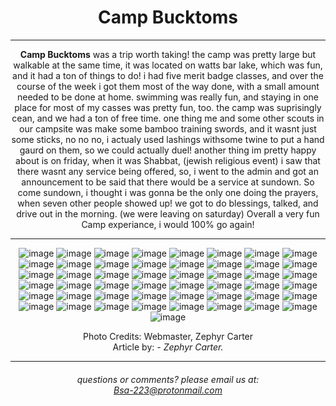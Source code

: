 <h1>Camp Bucktoms</h1>

  <hr>

<strong>Camp Bucktoms</strong> was a trip worth taking! the camp was pretty large but walkable at the same time, it was located on watts bar lake, which was fun, and it had a ton of things to
do! i had five merit badge classes, and over the course of the week i got them most of the way done, with a small amount needed to be done at home. swimming was really fun, and
staying in one place for most of my casses was pretty fun, too. the camp was suprisingly cean, and we had a ton of free time. one thing me and some other scouts in our campsite 
was make some bamboo training swords, and it wasnt just some sticks, no no no, i actualy used lashings withsome twine to put a hand gaurd on them, so we could actually duel!
another thing im pretty happy about is on friday, when it was Shabbat, (jewish religious event) i saw that there wasnt any service being offered, so, i went to the admin and got an
announcement to be said that there would be a service at sundown. So come sundown, i thought i was gonna be the only one doing the prayers, when seven other people showed up! we got 
to do blessings, talked, and drive out in the morning. (we were leaving on saturday) Overall a very fun Camp experiance, i would 100% go again!

<hr>

![image](https://github.com/Troop223/troop223.github.io/assets/168667435/5ca216e1-2f50-46a1-93b0-e2699c0f574c)
![image](https://github.com/Troop223/troop223.github.io/assets/168667435/d84b5236-733f-4351-99e2-245a0711985c)
![image](https://github.com/Troop223/troop223.github.io/assets/168667435/e1749169-cfb3-487e-a429-fa4b35278f05)
![image](https://github.com/Troop223/troop223.github.io/assets/168667435/4e7bd18e-a7eb-41b2-9e32-dadb496274cf)
![image](https://github.com/Troop223/troop223.github.io/assets/168667435/abee4d28-0956-46e3-bb32-4f55ed1171f7)
![image](https://github.com/Troop223/troop223.github.io/assets/168667435/c3aa54d7-eca2-4ca6-86c4-6a3e696c3588)
![image](https://github.com/Troop223/troop223.github.io/assets/168667435/481741d4-f19c-4d96-a2f0-ed4c059598ba)
![image](https://github.com/Troop223/troop223.github.io/assets/168667435/48b0c6c8-070d-4c74-bb0a-40aec926ed86)
![image](https://github.com/Troop223/troop223.github.io/assets/168667435/9739b03c-b688-44e3-a75f-46ef58adb802)
![image](https://github.com/Troop223/troop223.github.io/assets/168667435/0dd6de12-dbcd-4b49-a194-4f307750aff9)
![image](https://github.com/Troop223/troop223.github.io/assets/168667435/7d4e2356-6e0c-49b2-89ad-e696bdd106f6)
![image](https://github.com/Troop223/troop223.github.io/assets/168667435/ea5f7a27-b2f1-4091-bf4c-cfedeaede309)
![image](https://github.com/Troop223/troop223.github.io/assets/168667435/b76b189f-4a67-4f35-a79a-12cd120bca8e)
![image](https://github.com/Troop223/troop223.github.io/assets/168667435/e9e6c254-c278-4584-8793-e560a2bfe8aa)
![image](https://github.com/Troop223/troop223.github.io/assets/168667435/70c3aa40-22e0-48fc-9695-587a82d8fbca)
![image](https://github.com/Troop223/troop223.github.io/assets/168667435/78324b24-5de3-4f27-9e10-8ea343e51413)
![image](https://github.com/Troop223/troop223.github.io/assets/168667435/c2c86548-38ab-41df-b5f5-ef3c8d3a723d)
![image](https://github.com/Troop223/troop223.github.io/assets/168667435/ad61ecf9-0dc7-4b68-8c9e-17347e6a9af8)
![image](https://github.com/Troop223/troop223.github.io/assets/168667435/1a5c13e4-09b9-4bae-81c4-00a88a66fb63)
![image](https://github.com/Troop223/troop223.github.io/assets/168667435/6bdf7a19-b15d-4dd8-a12b-b98dc3b2657d)
![image](https://github.com/Troop223/troop223.github.io/assets/168667435/4f85f599-4421-42ba-9705-3ac67f73ee8f)
![image](https://github.com/Troop223/troop223.github.io/assets/168667435/058d042a-d0c7-40bb-8793-8cc1c6c37936)
![image](https://github.com/Troop223/troop223.github.io/assets/168667435/2d033fd2-1836-4bed-9635-a244e79a8b0d)
![image](https://github.com/Troop223/troop223.github.io/assets/168667435/6deffadd-713b-41a2-8e2f-d49b17ebf650)
![image](https://github.com/Troop223/troop223.github.io/assets/168667435/37fb98a2-a510-4410-bc93-08c42ea73ec0)
![image](https://github.com/Troop223/troop223.github.io/assets/168667435/9574cbae-f0a2-4062-aa1f-fb2171ecfc5a)
![image](https://github.com/Troop223/troop223.github.io/assets/168667435/3a5da58d-0911-43c7-a60a-694bed498fc5)
![image](https://github.com/Troop223/troop223.github.io/assets/168667435/e5d703b0-00c4-4aae-b81a-77cfc4811570)
![image](https://github.com/Troop223/troop223.github.io/assets/168667435/65a98b8e-cbd3-43f9-b932-b2d1d1ab5484)
![image](https://github.com/Troop223/troop223.github.io/assets/168667435/b1d89583-47b8-4d8c-b380-487199b922b9)
![image](https://github.com/Troop223/troop223.github.io/assets/168667435/90316b46-3376-4390-b2ce-4b743f4a4e25)
![image](https://github.com/Troop223/troop223.github.io/assets/168667435/61c83354-d345-4fe9-aaeb-92ea49c500e0)
![image](https://github.com/Troop223/troop223.github.io/assets/168667435/11e59046-fd11-43a7-8855-2bda67888a6f)
![image](https://github.com/Troop223/troop223.github.io/assets/168667435/6414ca07-16d6-41ed-97fa-8a108a98e640)
![image](https://github.com/Troop223/troop223.github.io/assets/168667435/cb0d42be-541e-485b-8eb4-3d3cfc0479f4)
![image](https://github.com/Troop223/troop223.github.io/assets/168667435/077ec0a9-c094-4a03-811c-f02ea33014e6)
![image](https://github.com/Troop223/troop223.github.io/assets/168667435/88edbfc2-bf1c-4843-9da2-5f470365702e)
![image](https://github.com/Troop223/troop223.github.io/assets/168667435/56da80bc-b8c3-4da9-9514-a6679aeb9ee3)
![image](https://github.com/Troop223/troop223.github.io/assets/168667435/ae3b0f3d-d379-45c1-aec7-78ce3c46af79)
![image](https://github.com/Troop223/troop223.github.io/assets/168667435/3e918090-026b-4581-a887-70c30b8ab8af)
![image](https://github.com/Troop223/troop223.github.io/assets/168667435/a388532e-0b04-43e8-ad72-d06967f5311b)
![image](https://github.com/Troop223/troop223.github.io/assets/168667435/6627e0a2-3645-4c5a-9936-79153735862f)
![image](https://github.com/Troop223/troop223.github.io/assets/168667435/0cabff67-5a78-43cb-9268-1f5e5123038d)
![image](https://github.com/Troop223/troop223.github.io/assets/168667435/09069fda-1c9c-464f-90f5-df8bcf08a129)
![image](https://github.com/Troop223/troop223.github.io/assets/168667435/b192fd20-d7df-4d56-807d-7d442ae9431f)
![image](https://github.com/Troop223/troop223.github.io/assets/168667435/41ff1c9e-95de-45bc-b4de-f506fd75a263)
![image](https://github.com/Troop223/troop223.github.io/assets/168667435/0c2c5f2b-cee6-4155-a7f3-2ff96d90d39d)
![image](https://github.com/Troop223/troop223.github.io/assets/168667435/226e6c01-279f-4ffa-8aeb-3d08f6c2872a)
![image](https://github.com/Troop223/troop223.github.io/assets/168667435/b23b648a-40e8-434e-b188-9f2e03d519e3)


Photo Credits: Webmaster, Zephyr Carter
<br>
Article by: <em> - Zephyr Carter. </em>
<hr>

 <h6>
   
   questions or comments? please email us at:  
<a href="mailto:Bsa-223@protonmail.com">Bsa-223@protonmail.com </a>

</h6>

<style>

body{

text-align: center;

  
}
  
</style>
